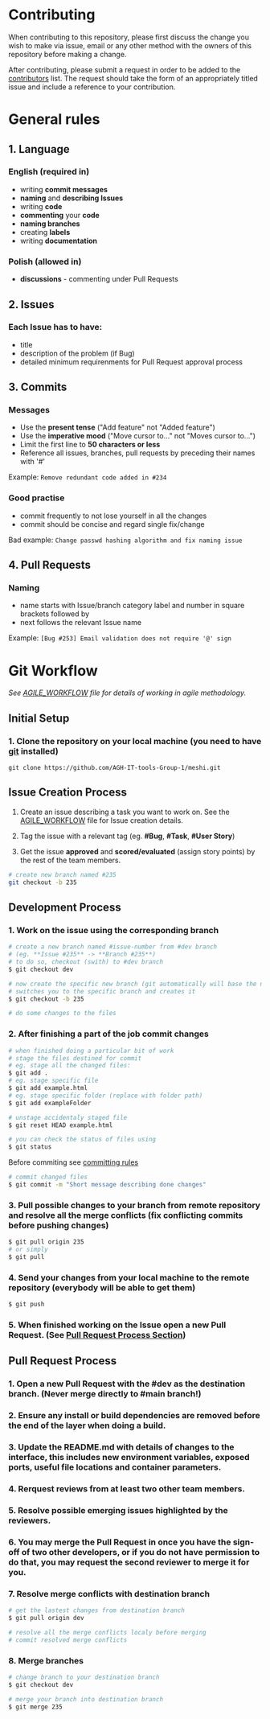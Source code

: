 # Contributing

When contributing to this repository, please first discuss the change you wish to make via issue,
email or any other method with the owners of this repository before making a change.

After contributing, please submit a request in order to be added to the [contributors](Contributors.csv) list. The request should take the form of an appropriately titled issue and include a reference to your contribution.

# General rules

## 1. Language

### English (required in)
* writing **commit messages**
* **naming** and **describing Issues**
* writing **code**
* **commenting** your **code**
* **naming branches**
* creating **labels**
* writing **documentation**

### Polish (allowed in)

* **discussions** - commenting under Pull Requests

## 2. Issues

### Each Issue has to have:
* title
* description of the problem (if Bug)
* detailed minimum requirenments for Pull Request approval process

## 3. Commits

### Messages

* Use the **present tense** ("Add feature" not "Added feature")
* Use the **imperative mood** ("Move cursor to..." not "Moves cursor to...")
* Limit the first line to **50 characters or less**
* Reference all issues, branches, pull requests by preceding their names with '#'

Example: `Remove redundant code added in #234`

### Good practise

* commit frequently to not lose yourself in all the changes
* commit should be concise and regard single fix/change

Bad example: `Change passwd hashing algorithm and fix naming issue`

## 4. Pull Requests

### Naming

* name starts with Issue/branch category label and number in square brackets followed by
* next follows the relevant Issue name

Example: `[Bug #253] Email validation does not require '@' sign`

# Git Workflow
 
*See [AGILE_WORKFLOW](AGILE_WORKFLOW.md) file for details of working in agile methodology.*

## Initial Setup

### 1. Clone the repository on your local machine (you need to have [git](https://git-scm.com/downloads) installed)

```
git clone https://github.com/AGH-IT-tools-Group-1/meshi.git
```

## Issue Creation Process

1. Create an issue describing a task you want to work on. See the [AGILE_WORKFLOW](AGILE_WORKFLOW.md) file for Issue creation details.  

2. Tag the issue with a relevant tag (eg. **#Bug**, **#Task**, **#User Story**)

3. Get the issue **approved** and **scored/evaluated** (assign story points) by the rest of the team members.

```sh
# create new branch named #235
git checkout -b 235 
```

## Development Process

### 1. Work on the issue using the corresponding branch

```sh
# create a new branch named #issue-number from #dev branch
# (eg. **Issue #235** -> **Branch #235**)
# to do so, checkout (swith) to #dev branch
$ git checkout dev

# now create the specific new branch (git automatically will base the new branch on #dev)
# switches you to the specific branch and creates it
$ git checkout -b 235

# do some changes to the files
```

### 2. After finishing a part of the job commit changes

```sh
# when finished doing a particular bit of work
# stage the files destined for commit
# eg. stage all the changed files:
$ git add .
# eg. stage specific file
$ git add example.html
# eg. stage specific folder (replace with folder path)
$ git add exampleFolder

# unstage accidentaly staged file
$ git reset HEAD example.html

# you can check the status of files using
$ git status
```

Before commiting see [committing rules](#2-commits)

```sh
# commit changed files
$ git commit -m "Short message describing done changes"
```

### 3. Pull possible changes to your branch from remote repository and resolve all the merge conflicts (fix conflicting commits before pushing changes)

```sh
$ git pull origin 235
# or simply
$ git pull
```

### 4. Send your changes from your local machine to the remote repository (everybody will be able to get them)

```sh
$ git push
```

### 5. When finished working on the Issue open a new Pull Request. (See [Pull Request Process Section](#pull-request-process))

## Pull Request Process

### 1. Open a new Pull Request with the **#dev** as the destination branch. (__Never__ merge directly to **#main** branch!)

### 2. Ensure any install or build dependencies are removed before the end of the layer when doing a build.

### 3. Update the README.md with details of changes to the interface, this includes new environment variables, exposed ports, useful file locations and container parameters.

### 4. Rerquest reviews from at least two other team members.

### 5. Resolve possible emerging issues highlighted by the reviewers.

### 6. You may merge the Pull Request in once you have the sign-off of **two other developers**, or if you do not have permission to do that, you may request the second reviewer to merge it for you.

### 7. Resolve merge conflicts with destination branch

```sh
# get the lastest changes from destination branch
$ git pull origin dev

# resolve all the merge conflicts localy before merging
# commit resolved merge conflicts
```

### 8. Merge branches

```sh
# change branch to your destination branch
$ git checkout dev

# merge your branch into destination branch
$ git merge 235
```
